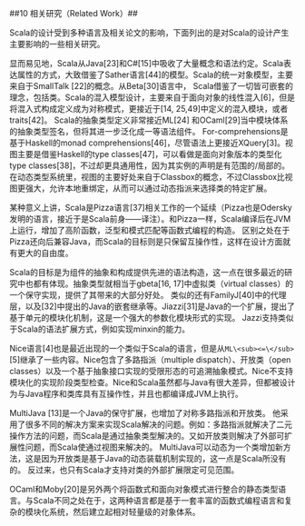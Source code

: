 ##10 相关研究（Related Work）##

Scala的设计受到多种语言及相关论文的影响，下面列出的是对Scala的设计产生主要影响的一些相关研究。

显而易见地，Scala从Java[23]和C#[15]中吸收了大量概念和语法约定。Scala表达属性的方式，大致借鉴了Sather语言[44]的模型。Scala的统一对象模型，主要来自于SmallTalk [22]的概念。从Beta[30]语言中， Scala借鉴了一切皆可嵌套的理念，包括类。Scala的混入模型设计，主要来自于面向对象的线性混入[6]，但是将混入式构成定义成为对称模式，更接近于[14, 25,49]中定义的混入模块，或者traits[42]。 Scala的抽象类型定义非常接近ML[24] 和OCaml[29]当中模块体系的抽象类型签名，但将其进一步泛化成一等语法组件。 For-comprehensions是基于Haskell的monad comprehensions[46]，尽管语法上更接近XQuery[3]。视图主要是借鉴Haskell的type classes[47]，可以看做是面向对象版本的类型化type classes[38]，不过却更具通用性，因为其实例的声明是有范围的/局部的。 在动态类型系统里，视图的主要好处来自于Classbox的概念，不过Classbox比视图更强大，允许本地重绑定，从而可以通过动态指派来选择类的特定扩展。

某种意义上讲，Scala是Pizza语言[37]相关工作的一个延续（Pizza也是Odersky发明的语言，接近于是Scala前身——译注）。和Pizza一样，Scala编译后在JVM上运行，增加了高阶函数，泛型和模式匹配等函数式编程的构造。 区别之处在于Pizza还向后兼容Java，而Scala的目标则是只保留互操作性，这样在设计方面就有更大的自由度。

Scala的目标是为组件的抽象和构成提供先进的语法构造，这一点在很多最近的研究中也都有体现。抽象类型就相当于gbeta[16, 17]中虚拟类（virtual classes）的一个保守实现，提供了其带来的大部分好处。 类似的还有FamilyJ[40]中的代理层，以及[32]中提出的Java的嵌套继承等。Jiazzi[31]是Java的一个扩展，提出了基于单元的模块化机制，这是一个强大的参数化模块形式的实现。 Jazzi支持类似于Scala的语法扩展方式，例如实现minxin的能力。

Nice语言[4]也是最近出现的一个类似于Scala的语言，但是从`ML\<sub><=\</sub>` [5]继承了一些内容。Nice包含了多路指派（multiple dispatch）、开放类（open classes）以及一个基于抽象接口实现的受限形态的可追溯抽象模式。Nice不支持模块化的实现阶段类型检查。Nice和Scala虽然都与Java有很大差异，但都被设计为与Java程序和类库具有互操作性，并且也都编译成JVM上执行。

MultiJava [13]是一个Java的保守扩展，也增加了对称多路指派和开放类。 他采用了很多不同的解决方案来实现Scala解决的问题。例如：多路指派就解决了二元操作方法的问题，而Scala是通过抽象类型解决的。又如开放类则解决了外部可扩展性问题，而Scala使通过视图来解决的。 MultiJava可以动态为一个类增加新方法，这是因为开放类是基于Java的动态装载机制实现的，这一点是Scala所没有的。 反过来，也只有Scala才支持对类的外部扩展限定可见范围。

OCaml和Moby[20]是另外两个将函数式和面向对象模式进行整合的静态类型语言。与Scala不同之处在于，这两种语言都是基于一套丰富的函数式编程语言和复杂的模块化系统，然后建立起相对轻量级的对象体系。
